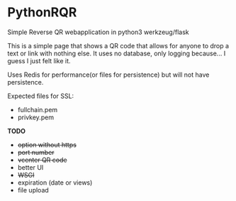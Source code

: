 # PythonRQR
Simple Reverse QR webapplication in python3 werkzeug/flask

This is a simple page that shows a QR code that allows for anyone to drop a text or link with nothing else.
It uses no database, only logging because... I guess I just felt like it.

Uses Redis for performance(or files for persistence) but will not have persistence.

Expected files for SSL:

- fullchain.pem
- privkey.pem
    
    
**TODO**
* ~~option without https~~
* ~~port number~~
* ~~vcenter QR code~~
* better UI
* ~~WSGI~~
* expiration (date or views)
* file upload
